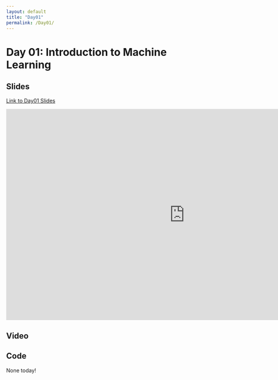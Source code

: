```yaml
---
layout: default
title: "Day01"
permalink: /Day01/
---
```


# Day 01: Introduction to Machine Learning

## Slides
[Link to Day01 Slides](https://docs.google.com/presentation/d/1qLufFTylrk36cZAHp_FKE2GAL2U01wc7k_9o45A4Fmc/edit?usp=sharing)

<iframe src="https://docs.google.com/presentation/d/e/2PACX-1vSG1eGjhFupapKPRKyisO692jbNXRguusSa75bPj2IsbbOitTk83usGjG9vR9v4tMa7JzKcL1keFz5s/embed?start=false&loop=false&delayms=15000" frameborder="0" width="960" height="569" allowfullscreen="true" mozallowfullscreen="true" webkitallowfullscreen="true"></iframe>

## Video


## Code
None today!
